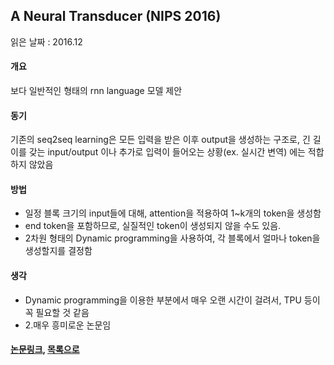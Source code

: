 ## A Neural Transducer (NIPS 2016) ###
읽은 날짜 : 2016.12

#### 개요 ####
보다 일반적인 형태의 rnn language 모델 제안

#### 동기 ####
기존의 seq2seq learning은 모든 입력을 받은 이후 output을 생성하는 구조로, 긴 길이를 갖는 input/output 이나 추가로 입력이 들어오는 상황(ex. 실시간 변역) 에는 적합하지 않았음

#### 방법 ####
- 일정 블록 크기의 input들에 대해, attention을 적용하여 1~k개의 token을 생성함
- end token을 포함하므로, 실질적인 token이 생성되지 않을 수도 있음.
- 2차원 형태의 Dynamic programming을 사용하여, 각 블록에서 얼마나 token을 생성할지를 결정함

#### 생각 ####
- Dynamic programming을 이용한 부분에서 매우 오랜 시간이 걸려서, TPU 등이 꼭 필요할 것 같음
- 2.매우 흥미로운 논문임

#### [논문링크](https://arxiv.org/abs/1511.04868), [목록으로](https://github.com/stanlee5/Note/blob/master/Papers-summary.md) ####
